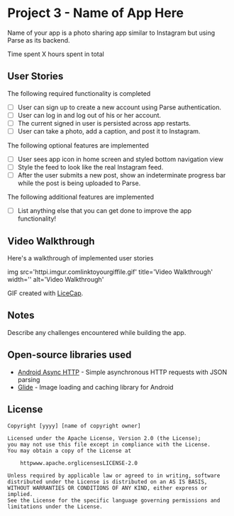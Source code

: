 # Project 3 - Name of App Here

Name of your app is a photo sharing app similar to Instagram but using Parse as its backend.

Time spent X hours spent in total

## User Stories

The following required functionality is completed

- [ ] User can sign up to create a new account using Parse authentication.
- [ ] User can log in and log out of his or her account.
- [ ] The current signed in user is persisted across app restarts.
- [ ] User can take a photo, add a caption, and post it to Instagram.

The following optional features are implemented

- [ ] User sees app icon in home screen and styled bottom navigation view
- [ ] Style the feed to look like the real Instagram feed.
- [ ] After the user submits a new post, show an indeterminate progress bar while the post is being uploaded to Parse.

The following additional features are implemented

- [ ] List anything else that you can get done to improve the app functionality!

## Video Walkthrough

Here's a walkthrough of implemented user stories

img src='httpi.imgur.comlinktoyourgiffile.gif' title='Video Walkthrough' width='' alt='Video Walkthrough' 

GIF created with [LiceCap](httpwww.cockos.comlicecap).

## Notes

Describe any challenges encountered while building the app.

## Open-source libraries used

- [Android Async HTTP](httpsgithub.comcodepathCPAsyncHttpClient) - Simple asynchronous HTTP requests with JSON parsing
- [Glide](httpsgithub.combumptechglide) - Image loading and caching library for Android

## License

    Copyright [yyyy] [name of copyright owner]

    Licensed under the Apache License, Version 2.0 (the License);
    you may not use this file except in compliance with the License.
    You may obtain a copy of the License at

        httpwww.apache.orglicensesLICENSE-2.0

    Unless required by applicable law or agreed to in writing, software
    distributed under the License is distributed on an AS IS BASIS,
    WITHOUT WARRANTIES OR CONDITIONS OF ANY KIND, either express or implied.
    See the License for the specific language governing permissions and
    limitations under the License.